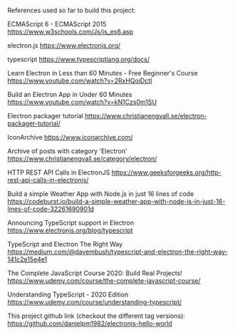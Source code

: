 References used so far to build this project:

ECMAScript 6 - ECMAScript 2015
https://www.w3schools.com/Js/js_es6.asp

electron.js
https://www.electronjs.org/

typescript
https://www.typescriptlang.org/docs/

Learn Electron in Less than 60 Minutes - Free Beginner's Course
https://www.youtube.com/watch?v=2RxHQoiDctI

Build an Electron App in Under 60 Minutes
https://www.youtube.com/watch?v=kN1Czs0m1SU

Electron packager tutorial
https://www.christianengvall.se/electron-packager-tutorial/

IconArchive
https://www.iconarchive.com/

Archive of posts with category 'Electron'
https://www.christianengvall.se/category/electron/

HTTP REST API Calls in ElectronJS
https://www.geeksforgeeks.org/http-rest-api-calls-in-electronjs/

Build a simple Weather App with Node.js in just 16 lines of code
https://codeburst.io/build-a-simple-weather-app-with-node-js-in-just-16-lines-of-code-32261690901d

Announcing TypeScript support in Electron
https://www.electronjs.org/blog/typescript

TypeScript and Electron The Right Way
https://medium.com/@davembush/typescript-and-electron-the-right-way-141c2e15e4e1

The Complete JavaScript Course 2020: Build Real Projects!
https://www.udemy.com/course/the-complete-javascript-course/

Understanding TypeScript - 2020 Edition
https://www.udemy.com/course/understanding-typescript/

This project github link (checkout the different tag versions):
https://github.com/danielpm1982/electronjs-hello-world

